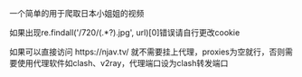 <p>一个简单的用于爬取日本小姐姐的视频</p>
<p>如果出现re.findall('/720/(.*?).jpg', url)[0]错误请自行更改cookie</p>
<p>如果可以直接访问 https://njav.tv/ 就不需要挂上代理，proxies为空就行，否则需要使用代理软件如clash、v2ray，代理端口设为clash转发端口</p>
